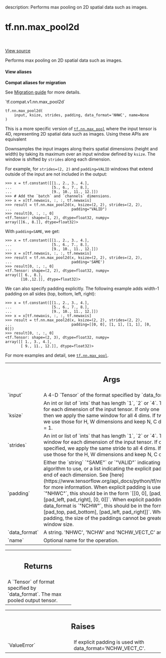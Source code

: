 description: Performs max pooling on 2D spatial data such as images.

<div itemscope itemtype="http://developers.google.com/ReferenceObject">
<meta itemprop="name" content="tf.nn.max_pool2d" />
<meta itemprop="path" content="Stable" />
</div>

# tf.nn.max_pool2d

<!-- Insert buttons and diff -->

<table class="tfo-notebook-buttons tfo-api nocontent" align="left">

</table>

<a target="_blank" class="external" href="/code/stable/tensorflow/python/ops/nn_ops.py">View source</a>



Performs max pooling on 2D spatial data such as images.


<section class="expandable">
  <h4 class="showalways">View aliases</h4>
  <p>
<b>Compat aliases for migration</b>
<p>See
<a href="https://www.tensorflow.org/guide/migrate">Migration guide</a> for
more details.</p>
<p>`tf.compat.v1.nn.max_pool2d`</p>
</p>
</section>

<pre class="devsite-click-to-copy prettyprint lang-py tfo-signature-link">
<code>tf.nn.max_pool2d(
    input, ksize, strides, padding, data_format=&#x27;NHWC&#x27;, name=None
)
</code></pre>



<!-- Placeholder for "Used in" -->

This is a more specific version of <a href="../../tf/nn/max_pool.md"><code>tf.nn.max_pool</code></a> where the input tensor
is 4D, representing 2D spatial data such as images. Using these APIs are
equivalent

Downsamples the input images along theirs spatial dimensions (height and
width) by taking its maximum over an input window defined by `ksize`.
The window is shifted by `strides` along each dimension.

For example, for `strides=(2, 2)` and `padding=VALID` windows that extend
outside of the input are not included in the output:

```
>>> x = tf.constant([[1., 2., 3., 4.],
...                  [5., 6., 7., 8.],
...                  [9., 10., 11., 12.]])
>>> # Add the `batch` and `channels` dimensions.
>>> x = x[tf.newaxis, :, :, tf.newaxis]
>>> result = tf.nn.max_pool2d(x, ksize=(2, 2), strides=(2, 2),
...                           padding="VALID")
>>> result[0, :, :, 0]
<tf.Tensor: shape=(1, 2), dtype=float32, numpy=
array([[6., 8.]], dtype=float32)>
```

With `padding=SAME`, we get:

```
>>> x = tf.constant([[1., 2., 3., 4.],
...                  [5., 6., 7., 8.],
...                  [9., 10., 11., 12.]])
>>> x = x[tf.newaxis, :, :, tf.newaxis]
>>> result = tf.nn.max_pool2d(x, ksize=(2, 2), strides=(2, 2),
...                           padding='SAME')
>>> result[0, :, :, 0]
<tf.Tensor: shape=(2, 2), dtype=float32, numpy=
array([[ 6., 8.],
       [10.,12.]], dtype=float32)>
```

We can also specify padding explicitly. The following example adds width-1
padding on all sides (top, bottom, left, right):

```
>>> x = tf.constant([[1., 2., 3., 4.],
...                  [5., 6., 7., 8.],
...                  [9., 10., 11., 12.]])
>>> x = x[tf.newaxis, :, :, tf.newaxis]
>>> result = tf.nn.max_pool2d(x, ksize=(2, 2), strides=(2, 2),
...                           padding=[[0, 0], [1, 1], [1, 1], [0, 0]])
>>> result[0, :, :, 0]
<tf.Tensor: shape=(2, 3), dtype=float32, numpy=
array([[ 1., 3., 4.],
       [ 9., 11., 12.]], dtype=float32)>
```

For more examples and detail, see <a href="../../tf/nn/max_pool.md"><code>tf.nn.max_pool</code></a>.

<!-- Tabular view -->
 <table class="responsive fixed orange">
<colgroup><col width="214px"><col></colgroup>
<tr><th colspan="2"><h2 class="add-link">Args</h2></th></tr>

<tr>
<td>
`input`<a id="input"></a>
</td>
<td>
A 4-D `Tensor` of the format specified by `data_format`.
</td>
</tr><tr>
<td>
`ksize`<a id="ksize"></a>
</td>
<td>
An int or list of `ints` that has length `1`, `2` or `4`. The size of
the window for each dimension of the input tensor. If only one integer is
specified, then we apply the same window for all 4 dims. If two are
provided then we use those for H, W dimensions and keep N, C dimension
window size = 1.
</td>
</tr><tr>
<td>
`strides`<a id="strides"></a>
</td>
<td>
An int or list of `ints` that has length `1`, `2` or `4`. The
stride of the sliding window for each dimension of the input tensor. If
only one integer is specified, we apply the same stride to all 4 dims. If
two are provided we use those for the H, W dimensions and keep N, C of
stride = 1.
</td>
</tr><tr>
<td>
`padding`<a id="padding"></a>
</td>
<td>
Either the `string` `"SAME"` or `"VALID"` indicating the type of
padding algorithm to use, or a list indicating the explicit paddings at
the start and end of each dimension. See
[here](https://www.tensorflow.org/api_docs/python/tf/nn#notes_on_padding_2)
  for more information. When explicit padding is used and data_format is
  `"NHWC"`, this should be in the form `[[0, 0], [pad_top, pad_bottom],
  [pad_left, pad_right], [0, 0]]`. When explicit padding used and
  data_format is `"NCHW"`, this should be in the form `[[0, 0], [0, 0],
  [pad_top, pad_bottom], [pad_left, pad_right]]`. When using explicit
  padding, the size of the paddings cannot be greater than the sliding
  window size.
</td>
</tr><tr>
<td>
`data_format`<a id="data_format"></a>
</td>
<td>
A string. 'NHWC', 'NCHW' and 'NCHW_VECT_C' are supported.
</td>
</tr><tr>
<td>
`name`<a id="name"></a>
</td>
<td>
Optional name for the operation.
</td>
</tr>
</table>



<!-- Tabular view -->
 <table class="responsive fixed orange">
<colgroup><col width="214px"><col></colgroup>
<tr><th colspan="2"><h2 class="add-link">Returns</h2></th></tr>
<tr class="alt">
<td colspan="2">
A `Tensor` of format specified by `data_format`.
The max pooled output tensor.
</td>
</tr>

</table>



<!-- Tabular view -->
 <table class="responsive fixed orange">
<colgroup><col width="214px"><col></colgroup>
<tr><th colspan="2"><h2 class="add-link">Raises</h2></th></tr>

<tr>
<td>
`ValueError`<a id="ValueError"></a>
</td>
<td>
If explicit padding is used with data_format='NCHW_VECT_C'.
</td>
</tr>
</table>


